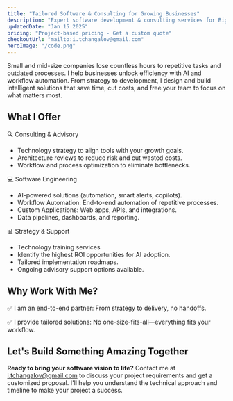 ```yaml
---
title: "Tailored Software & Consulting for Growing Businesses"
description: "Expert software development & consulting services for Big Data, Infrastructure, and AI projects. Delivering scalable solutions with proven results."
updatedDate: "Jan 15 2025"
pricing: "Project-based pricing - Get a custom quote"
checkoutUrl: "mailto:i.tchangalov@gmail.com"
heroImage: "/code.png"
---
```


Small and mid-size companies lose countless hours to repetitive tasks and outdated processes.
I help businesses unlock efficiency with AI and workflow automation. From strategy to development, I design and build intelligent solutions that save time, cut costs, and free your team to focus on what matters most.

## What I Offer

🔍 Consulting & Advisory
- Technology strategy to align tools with your growth goals.
- Architecture reviews to reduce risk and cut wasted costs.
- Workflow and process optimization to eliminate bottlenecks.

💻 Software Engineering
- AI-powered solutions (automation, smart alerts, copilots).
- Workflow Automation: End-to-end automation of repetitive processes.
- Custom Applications: Web apps, APIs, and integrations.
- Data pipelines, dashboards, and reporting.

📊 Strategy & Support
- Technology training services
- Identify the highest ROI opportunities for AI adoption.
- Tailored implementation roadmaps.
- Ongoing advisory support options available.

## Why Work With Me?

 ✅ I am an end-to-end partner: From strategy to delivery, no handoffs.
 
 ✅ I provide tailored solutions: No one-size-fits-all—everything fits your workflow.


## **Let's Build Something Amazing Together**

**Ready to bring your software vision to life?** Contact me at [i.tchangalov@gmail.com](mailto:i.tchangalov@gmail.com) to discuss your project requirements and get a customized proposal. I'll help you understand the technical approach and timeline to make your project a success.